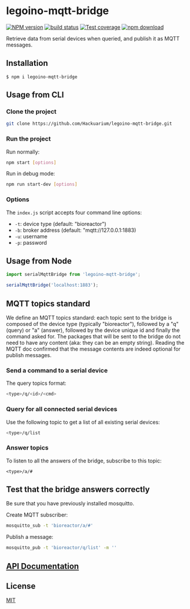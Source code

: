 # legoino-mqtt-bridge

[![NPM version][npm-image]][npm-url]
[![build status][ci-image]][ci-url]
[![Test coverage][codecov-image]][codecov-url]
[![npm download][download-image]][download-url]

Retrieve data from serial devices when queried, and publish it as MQTT messages.

## Installation

`$ npm i legoino-mqtt-bridge`

## Usage from CLI

### Clone the project

```bash
git clone https://github.com/Hackuarium/legoino-mqtt-bridge.git
```

### Run the project

Run normally:

```bash
npm start [options]
```

Run in debug mode:

```bash
npm run start-dev [options]
```

### Options

The `index.js` script accepts four command line options:

- `-t`: device type (default: "bioreactor")
- `-b`: broker address (default: "mqtt://127.0.0.1:1883)
- `-u`: username
- `-p`: password

## Usage from Node

```js
import serialMqttBridge from 'legoino-mqtt-bridge';

serialMqttBridge('localhost:1883');
```

## MQTT topics standard

We define an MQTT topics standard: each topic sent to the bridge is composed of the device type (typically "bioreactor"), followed by a "q" (query) or "a" (answer), followed by the device unique id and finally the command asked for. The packages that will be sent to the bridge do not need to have any content (aka: they can be an empty string). Reading the MQTT doc confirmed that the message contents are indeed optional for publish messages.

### Send a command to a serial device

The query topics format:

```bash
<type>/q/<id>/<cmd>
```

### Query for all connected serial devices

Use the following topic to get a list of all existing serial devices:

```bash
<type>/q/list
```

### Answer topics

To listen to all the answers of the bridge, subscribe to this topic:

```
<type>/a/#
```

## Test that the bridge answers correctly

Be sure that you have previously installed mosquitto.

Create MQTT subscriber:

```bash
mosquitto_sub -t 'bioreactor/a/#'
```

Publish a message:

```bash
mosquitto_pub -t 'bioreactor/q/list' -m ''
```

## [API Documentation](https://hackuarium.github.io/legoino-mqtt-bridge/)

## License

[MIT](./LICENSE)

[npm-image]: https://img.shields.io/npm/v/legoino-mqtt-bridge.svg
[npm-url]: https://www.npmjs.com/package/legoino-mqtt-bridge
[ci-image]: https://github.com/cheminfo/legoino-mqtt-bridge/workflows/Node.js%20CI/badge.svg?branch=master
[ci-url]: https://github.com/cheminfo/legoino-mqtt-bridge/actions?query=workflow%3A%22Node.js+CI%22
[codecov-image]: https://img.shields.io/codecov/c/github/cheminfo/legoino-mqtt-bridge.svg
[codecov-url]: https://codecov.io/gh/cheminfo/legoino-mqtt-bridge
[download-image]: https://img.shields.io/npm/dm/legoino-mqtt-bridge.svg
[download-url]: https://www.npmjs.com/package/legoino-mqtt-bridge

```

```
